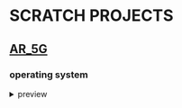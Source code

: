 # SCRATCH PROJECTS


## [AR_5G](https://liutyiartur.github.io/ar_5g/)

### operating system

<details>
  <summary>preview</summary>
  

  ![RUNES](https://raw.githubusercontent.com/liutyiartur.github.io/scratch_projects/ar_5g/prev.jpg)
  
</details>
